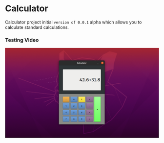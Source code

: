 # Calculator
Calculator project initial `version of 0.0.1` alpha which allows you to calculate standard calculations.


### Testing Video

[![Calculator Version 0.0.1](https://github.com/Thiha112/Calculator/blob/main/Calculator_version_0.0.1.png)](http://www.youtube.com/watch?v=DHBVx2mURvQ&t=3s)
